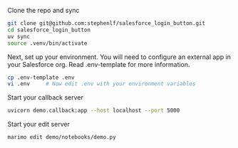 Clone the repo and sync
```bash
git clone git@github.com:stephenlf/salesforce_login_button.git
cd salesforce_login_button
uv sync
source .venv/bin/activate
```

Next, set up your environment. You will need to configure an external app in your Salesforce org. Read .env-template for more information.
```bash
cp .env-template .env
vi .env     # Now edit .env with your environment variables
```

Start your callback server
```bash
uvicorn demo.callback:app --host localhost --port 5000
```

Start your edit server
```bash
marimo edit demo/notebooks/demo.py
```